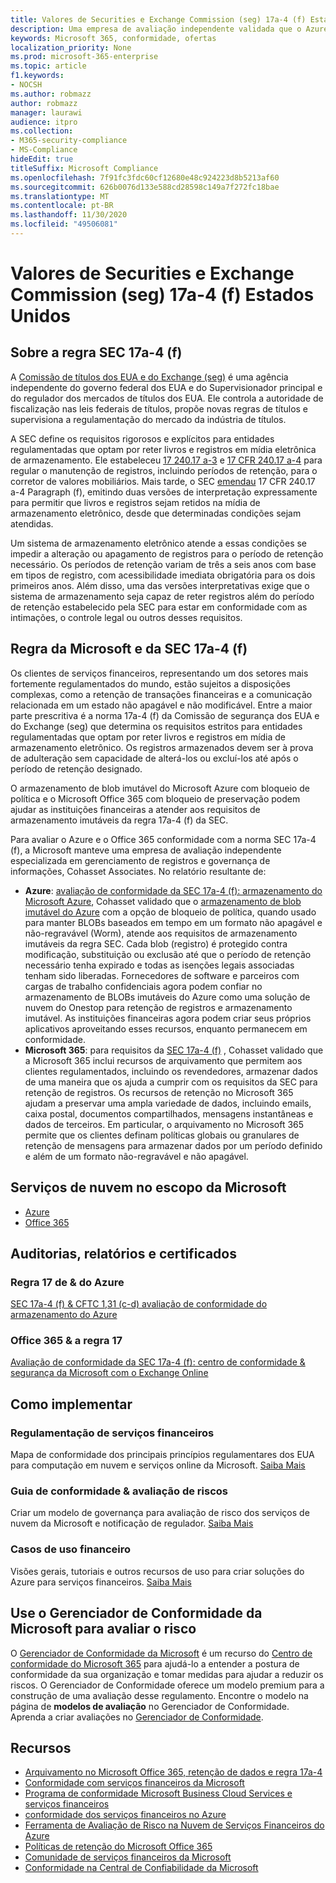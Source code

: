 ```yaml
---
title: Valores de Securities e Exchange Commission (seg) 17a-4 (f) Estados Unidos
description: Uma empresa de avaliação independente validada que o Azure e o Office 365 podem ajudar as empresas financeiras a atender aos requisitos de armazenamento imutável e de retenção de registros da norma SEC 17a-4 (f).
keywords: Microsoft 365, conformidade, ofertas
localization_priority: None
ms.prod: microsoft-365-enterprise
ms.topic: article
f1.keywords:
- NOCSH
ms.author: robmazz
author: robmazz
manager: laurawi
audience: itpro
ms.collection:
- M365-security-compliance
- MS-Compliance
hideEdit: true
titleSuffix: Microsoft Compliance
ms.openlocfilehash: 7f91fc3fdc60cf12680e48c924223d8b5213af60
ms.sourcegitcommit: 626b0076d133e588cd28598c149a7f272fc18bae
ms.translationtype: MT
ms.contentlocale: pt-BR
ms.lasthandoff: 11/30/2020
ms.locfileid: "49506081"
---
```

# <a name="securities-and-exchange-commission-sec-rule-17a-4f-united-states"></a>Valores de Securities e Exchange Commission (seg) 17a-4 (f) Estados Unidos

## <a name="about-sec-rule-17a-4f"></a>Sobre a regra SEC 17a-4 (f)

A [Comissão de títulos dos EUA e do Exchange (seg)](https://www.sec.gov/) é uma agência independente do governo federal dos EUA e do Supervisionador principal e do regulador dos mercados de títulos dos EUA. Ele controla a autoridade de fiscalização nas leis federais de títulos, propõe novas regras de títulos e supervisiona a regulamentação do mercado da indústria de títulos.

A SEC define os requisitos rigorosos e explícitos para entidades regulamentadas que optam por reter livros e registros em mídia eletrônica de armazenamento. Ele estabeleceu [17 240.17 a-3](https://www.govinfo.gov/app/details/CFR-2012-title17-vol3/CFR-2012-title17-vol3-sec240-17a-3) e [17 CFR 240.17 a-4](https://www.ecfr.gov/cgi-bin/text-idx?mc=true&node=pt17.4.240&rgn=div5#se17.4.240_117a_64) para regular o manutenção de registros, incluindo períodos de retenção, para o corretor de valores mobiliários. Mais tarde, o SEC [emendau](https://www.sec.gov/rules/interp/34-47806.htm) 17 CFR 240.17 a-4 Paragraph (f), emitindo duas versões de interpretação expressamente para permitir que livros e registros sejam retidos na mídia de armazenamento eletrônico, desde que determinadas condições sejam atendidas.

Um sistema de armazenamento eletrônico atende a essas condições se impedir a alteração ou apagamento de registros para o período de retenção necessário. Os períodos de retenção variam de três a seis anos com base em tipos de registro, com acessibilidade imediata obrigatória para os dois primeiros anos. Além disso, uma das versões interpretativas exige que o sistema de armazenamento seja capaz de reter registros além do período de retenção estabelecido pela SEC para estar em conformidade com as intimações, o controle legal ou outros desses requisitos.

## <a name="microsoft-and-sec-rule-17a-4f"></a>Regra da Microsoft e da SEC 17a-4 (f)

Os clientes de serviços financeiros, representando um dos setores mais fortemente regulamentados do mundo, estão sujeitos a disposições complexas, como a retenção de transações financeiras e a comunicação relacionada em um estado não apagável e não modificável. Entre a maior parte prescritiva é a norma 17a-4 (f) da Comissão de segurança dos EUA e do Exchange (seg) que determina os requisitos estritos para entidades regulamentadas que optam por reter livros e registros em mídia de armazenamento eletrônico. Os registros armazenados devem ser à prova de adulteração sem capacidade de alterá-los ou excluí-los até após o período de retenção designado.

O armazenamento de blob imutável do Microsoft Azure com bloqueio de política e o Microsoft Office 365 com bloqueio de preservação podem ajudar as instituições financeiras a atender aos requisitos de armazenamento imutáveis da regra 17a-4 (f) da SEC.

Para avaliar o Azure e o Office 365 conformidade com a norma SEC 17a-4 (f), a Microsoft manteve uma empresa de avaliação independente especializada em gerenciamento de registros e governança de informações, Cohasset Associates. No relatório resultante de:

- **Azure**: [avaliação de conformidade da SEC 17a-4 (f): armazenamento do Microsoft Azure](https://servicetrust.microsoft.com/ViewPage/MSComplianceGuide?command=Download&downloadType=Document&downloadId=19b08fd4-d276-43e8-9461-715981d0ea20&docTab=4ce99610-c9c0-11e7-8c2c-f908a777fa4d_GRC_Assessment_Reports), Cohasset validado que o [armazenamento de blob imutável do Azure](https://docs.microsoft.com/azure/storage/blobs/storage-blob-immutable-storage) com a opção de bloqueio de política, quando usado para manter BLOBs baseados em tempo em um formato não apagável e não-regravável (Worm), atende aos requisitos de armazenamento imutáveis da regra SEC. Cada blob (registro) é protegido contra modificação, substituição ou exclusão até que o período de retenção necessário tenha expirado e todas as isenções legais associadas tenham sido liberadas. Fornecedores de software e parceiros com cargas de trabalho confidenciais agora podem confiar no armazenamento de BLOBs imutáveis do Azure como uma solução de nuvem do Onestop para retenção de registros e armazenamento imutável. As instituições financeiras agora podem criar seus próprios aplicativos aproveitando esses recursos, enquanto permanecem em conformidade.
- **Microsoft 365**: para requisitos da [SEC 17a-4 (f)](https://docs.microsoft.com/microsoft-365/compliance/retention-regulatory-requirements#sec-17a-4f-finra-4511c-and-cftc-131c-d) , Cohasset validado que a Microsoft 365 inclui recursos de arquivamento que permitem aos clientes regulamentados, incluindo os revendedores, armazenar dados de uma maneira que os ajuda a cumprir com os requisitos da SEC para retenção de registros. Os recursos de retenção no Microsoft 365 ajudam a preservar uma ampla variedade de dados, incluindo emails, caixa postal, documentos compartilhados, mensagens instantâneas e dados de terceiros. Em particular, o arquivamento no Microsoft 365 permite que os clientes definam políticas globais ou granulares de retenção de mensagens para armazenar dados por um período definido e além de um formato não-regravável e não apagável.

## <a name="microsoft-in-scope-cloud-services"></a>Serviços de nuvem no escopo da Microsoft

- [Azure](https://gallery.technet.microsoft.com/Overview-of-Azure-c1be3942)
- [Office 365](https://aka.ms/Office365ComplianceOfferings)

## <a name="audits-reports-and-certificates"></a>Auditorias, relatórios e certificados

### <a name="azure--sec-rule-17"></a>Regra 17 de & do Azure

[SEC 17a-4 (f) & CFTC 1,31 (c-d) avaliação de conformidade do armazenamento do Azure](https://servicetrust.microsoft.com/ViewPage/MSComplianceGuide?command=Download&downloadType=Document&downloadId=19b08fd4-d276-43e8-9461-715981d0ea20&docTab=4ce99610-c9c0-11e7-8c2c-f908a777fa4d_GRC_Assessment_Reports)

### <a name="office-365--sec-rule-17"></a>Office 365 & a regra 17

[Avaliação de conformidade da SEC 17a-4 (f): centro de conformidade & segurança da Microsoft com o Exchange Online](https://servicetrust.microsoft.com/ViewPage/TrustDocuments?command=Download&downloadType=Document&downloadId=9fa8349d-a0c9-47d9-93ad-472aa0fa44ec&docTab=6d000410-c9e9-11e7-9a91-892aae8839ad_FAQ_and_White_Papers)

## <a name="how-to-implement"></a>Como implementar

### <a name="financial-services-regulation"></a>Regulamentação de serviços financeiros

Mapa de conformidade dos principais princípios regulamentares dos EUA para computação em nuvem e serviços online da Microsoft. [Saiba Mais](https://servicetrust.microsoft.com/ViewPage/TrustDocuments?command=Download&downloadType=Document&downloadId=5b483567-00b0-4d86-96ae-ee887dadb61c&docTab=6d000410-c9e9-11e7-9a91-892aae8839ad_Compliance_Guides)

### <a name="risk-assessment--compliance-guide"></a>Guia de conformidade & avaliação de riscos

Criar um modelo de governança para avaliação de risco dos serviços de nuvem da Microsoft e notificação de regulador. [Saiba Mais](https://servicetrust.microsoft.com/ViewPage/TrustDocuments?command=Download&downloadType=Document&downloadId=edee9b14-3661-4a16-ba83-c35caf672bd7&docTab=6d000410-c9e9-11e7-9a91-892aae8839ad_FAQ_and_White_Papers)

### <a name="financial-use-cases"></a>Casos de uso financeiro

Visões gerais, tutoriais e outros recursos de uso para criar soluções do Azure para serviços financeiros. [Saiba Mais](https://docs.microsoft.com/azure/industry/financial/)

## <a name="use-microsoft-compliance-manager-to-assess-your-risk"></a>Use o Gerenciador de Conformidade da Microsoft para avaliar o risco

O [Gerenciador de Conformidade da Microsoft](https://docs.microsoft.com/microsoft-365/compliance/compliance-manager) é um recurso do [Centro de conformidade do Microsoft 365](https://docs.microsoft.com/microsoft-365/compliance/microsoft-365-compliance-center) para ajudá-lo a entender a postura de conformidade da sua organização e tomar medidas para ajudar a reduzir os riscos. O Gerenciador de Conformidade oferece um modelo premium para a construção de uma avaliação desse regulamento. Encontre o modelo na página de **modelos de avaliação** no Gerenciador de Conformidade. Aprenda a criar avaliações no [Gerenciador de Conformidade](https://docs.microsoft.com/microsoft-365/compliance/compliance-manager-assessments).

## <a name="resources"></a>Recursos

- [Arquivamento no Microsoft Office 365, retenção de dados e regra 17a-4](https://www.microsoft.com/microsoft-365/blog/2015/11/10/office-365-exchange-online-archiving-now-meets-sec-rule-17a-4-requirements/)
- [Conformidade com serviços financeiros da Microsoft](https://download.microsoft.com/download/6/4/7/64707E3E-6D3E-45D0-8207-A0EA3201B4A6/Microsoft%20Cloud%20-%20Financial%20Services%20Compliance%20Program%20\(Print\).pdf)
- [Programa de conformidade Microsoft Business Cloud Services e serviços financeiros](https://servicetrust.microsoft.com/viewpage/financialservicesoverview)
- [conformidade dos serviços financeiros no Azure](https://azure.microsoft.com/resources/videos/azurecon-2015-financial-services-compliance-in-azure/)
- [Ferramenta de Avaliação de Risco na Nuvem de Serviços Financeiros do Azure](https://servicetrust.microsoft.com/ViewPage/FFIECBlueprint?command=Download&downloadType=Document&downloadId=079a1973-711a-428f-9312-9ddd290cff7b&docTab=c726d5c0-2d1e-11e8-a485-57140ec19669_PaaS)
- [Políticas de retenção do Microsoft Office 365](https://docs.microsoft.com/office365/securitycompliance/retention-policies)
- [Comunidade de serviços financeiros da Microsoft](https://techcommunity.microsoft.com/t5/financial-services/ct-p/FinancialServices)
- [Conformidade na Central de Confiabilidade da Microsoft](https://www.microsoft.com/trust-center/compliance/compliance-overview)
